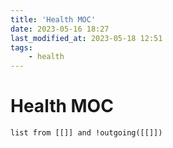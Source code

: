 ```yaml
---
title: 'Health MOC'
date: 2023-05-16 18:27
last_modified_at: 2023-05-18 12:51
tags:
    - health
---
```


# Health MOC

```dataview
list from [[]] and !outgoing([[]])
```
